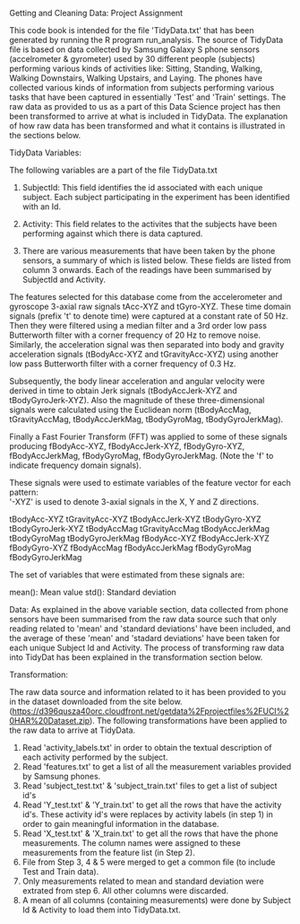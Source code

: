 Getting and Cleaning Data: Project Assignment


This code book is intended for the file 'TidyData.txt' that has been generated by running the R program run_analysis. The source of TidyData file is based on data collected by Samsung Galaxy S phone sensors (accelrometer & gyrometer) used by 30 different people (subjects) performing various kinds of activities like: Sitting, Standing, Walking, Walking Downstairs, Walking Upstairs, and Laying. The phones have collected various kinds of information from subjects performing various tasks that have been captured in essentially 'Test' and 'Train' settings. The raw data as provided to us as a part of this Data Science project has then been transformed to arrive at what is included in TidyData. The explanation of how raw data has been transformed and what it contains is illustrated in the sections below.

TidyData Variables:

The following variables are a part of the file TidyData.txt

1. SubjectId: This field identifies the id associated with each unique subject. Each subject participating in the experiment has been identified with an Id.

2. Activity: This field relates to the activites that the subjects have been performing against which there is data captured.

3. There are various measurements that have been taken by the phone sensors, a summary of which is listed below. These fields are listed from column 3 onwards. Each of the readings have been summarised by SubjectId and Activity.

The features selected for this database come from the accelerometer and gyroscope 3-axial raw signals tAcc-XYZ and tGyro-XYZ. These time domain signals (prefix 't' to denote time) were captured at a constant rate of 50 Hz. Then they were filtered using a median filter and a 3rd order low pass Butterworth filter with a corner frequency of 20 Hz to remove noise. Similarly, the acceleration signal was then separated into body and gravity acceleration signals (tBodyAcc-XYZ and tGravityAcc-XYZ) using another low pass Butterworth filter with a corner frequency of 0.3 Hz. 

Subsequently, the body linear acceleration and angular velocity were derived in time to obtain Jerk signals (tBodyAccJerk-XYZ and tBodyGyroJerk-XYZ). Also the magnitude of these three-dimensional signals were calculated using the Euclidean norm (tBodyAccMag, tGravityAccMag, tBodyAccJerkMag, tBodyGyroMag, tBodyGyroJerkMag). 

Finally a Fast Fourier Transform (FFT) was applied to some of these signals producing fBodyAcc-XYZ, fBodyAccJerk-XYZ, fBodyGyro-XYZ, fBodyAccJerkMag, fBodyGyroMag, fBodyGyroJerkMag. (Note the 'f' to indicate frequency domain signals). 

These signals were used to estimate variables of the feature vector for each pattern:  
'-XYZ' is used to denote 3-axial signals in the X, Y and Z directions.

tBodyAcc-XYZ
tGravityAcc-XYZ
tBodyAccJerk-XYZ
tBodyGyro-XYZ
tBodyGyroJerk-XYZ
tBodyAccMag
tGravityAccMag
tBodyAccJerkMag
tBodyGyroMag
tBodyGyroJerkMag
fBodyAcc-XYZ
fBodyAccJerk-XYZ
fBodyGyro-XYZ
fBodyAccMag
fBodyAccJerkMag
fBodyGyroMag
fBodyGyroJerkMag

The set of variables that were estimated from these signals are: 

mean(): Mean value
std(): Standard deviation


Data:
As explained in the above variable section, data collected from phone sensors have been summarised from the raw data source such that only reading related to 'mean' and 'standard deviations' have been included, and the average of these 'mean' and 'stadard deviations' have been taken for each unique Subject Id and Activity. The process of transforming raw data into TidyDat has been explained in the transformation section below.


Transformation:

The raw data source and information related to it has been provided to you in the dataset downloaded from the site below. (https://d396qusza40orc.cloudfront.net/getdata%2Fprojectfiles%2FUCI%20HAR%20Dataset.zip). The following transformations have been applied to the raw data to arrive at TidyData.

1. Read 'activity_labels.txt' in order to obtain the textual description of each activity performed by the subject.
2. Read 'features.txt' to get a list of all the measurement variables provided by Samsung phones.
3. Read 'subject_test.txt' & 'subject_train.txt' files to get a list of subject id's
4. Read 'Y_test.txt' & 'Y_train.txt' to get all the rows that have the activity id's. These activity id's were replaces by activity labels (in step 1) in order to gain meaningful information in the database.
5. Read 'X_test.txt' & 'X_train.txt' to get all the rows that have the phone measurements. The column names were assigned to these measurements from the feature list (in Step 2).
6. File from Step 3, 4 & 5 were merged to get a common file (to include Test and Train data).
7. Only measurements related to mean and standard deviation were extrated from step 6. All other columns were discarded.
8. A mean of all columns (containing measurements) were done by Subject Id & Activity to load them into TidyData.txt.
